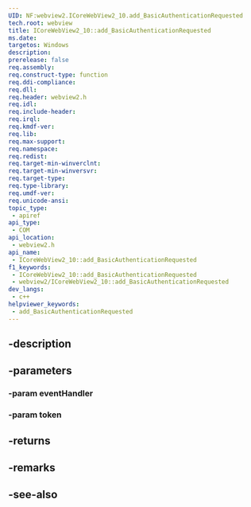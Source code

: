 ```yaml
---
UID: NF:webview2.ICoreWebView2_10.add_BasicAuthenticationRequested
tech.root: webview
title: ICoreWebView2_10::add_BasicAuthenticationRequested
ms.date: 
targetos: Windows
description: 
prerelease: false
req.assembly: 
req.construct-type: function
req.ddi-compliance: 
req.dll: 
req.header: webview2.h
req.idl: 
req.include-header: 
req.irql: 
req.kmdf-ver: 
req.lib: 
req.max-support: 
req.namespace: 
req.redist: 
req.target-min-winverclnt: 
req.target-min-winversvr: 
req.target-type: 
req.type-library: 
req.umdf-ver: 
req.unicode-ansi: 
topic_type:
 - apiref
api_type:
 - COM
api_location:
 - webview2.h
api_name:
 - ICoreWebView2_10::add_BasicAuthenticationRequested
f1_keywords:
 - ICoreWebView2_10::add_BasicAuthenticationRequested
 - webview2/ICoreWebView2_10::add_BasicAuthenticationRequested
dev_langs:
 - c++
helpviewer_keywords:
 - add_BasicAuthenticationRequested
---
```


## -description

## -parameters

### -param eventHandler

### -param token

## -returns

## -remarks

## -see-also

